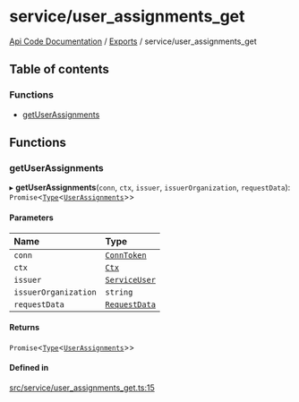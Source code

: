 # service/user\_assignments\_get
[Api Code Documentation](../README.md) / [Exports](../modules.md) / service/user\_assignments\_get

## Table of contents

### Functions

- [getUserAssignments](service_user_assignments_get.md#getuserassignments)

## Functions

### getUserAssignments

▸ **getUserAssignments**(`conn`, `ctx`, `issuer`, `issuerOrganization`, `requestData`): `Promise`\<[`Type`](result.md#type)\<[`UserAssignments`](../interfaces/service_domain_workflow_user_assignments.UserAssignments.md)\>\>

#### Parameters

| Name | Type |
| :------ | :------ |
| `conn` | [`ConnToken`](service_conn.md#conntoken) |
| `ctx` | [`Ctx`](../interfaces/lib_ctx.Ctx.md) |
| `issuer` | [`ServiceUser`](../interfaces/service_domain_organization_service_user.ServiceUser.md) |
| `issuerOrganization` | `string` |
| `requestData` | [`RequestData`](../interfaces/service_domain_workflow_user_assignments_get.RequestData.md) |

#### Returns

`Promise`\<[`Type`](result.md#type)\<[`UserAssignments`](../interfaces/service_domain_workflow_user_assignments.UserAssignments.md)\>\>

#### Defined in

[src/service/user_assignments_get.ts:15](https://github.com/openkfw/TruBudget/blob/92640998/api/src/service/user_assignments_get.ts#L15)
